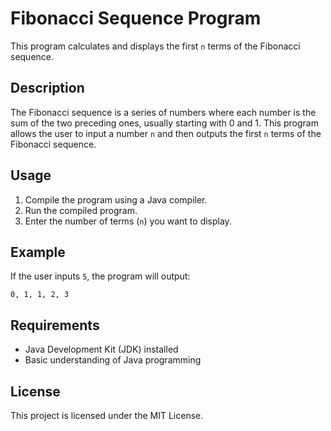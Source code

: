 # Fibonacci Sequence Program

This program calculates and displays the first `n` terms of the Fibonacci sequence.

## Description

The Fibonacci sequence is a series of numbers where each number is the sum of the two preceding ones, usually starting with 0 and 1. This program allows the user to input a number `n` and then outputs the first `n` terms of the Fibonacci sequence.

## Usage

1. Compile the program using a Java compiler.
2. Run the compiled program.
3. Enter the number of terms (`n`) you want to display.

## Example

If the user inputs `5`, the program will output:

```
0, 1, 1, 2, 3
```

## Requirements

- Java Development Kit (JDK) installed
- Basic understanding of Java programming

## License

This project is licensed under the MIT License.